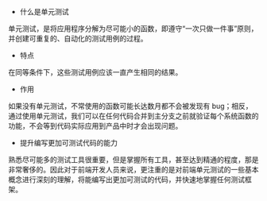 
- 什么是单元测试

单元测试，是将应用程序分解为尽可能小的函数，即遵守“一次只做一件事”原则，并创建可重复的、自动化的测试用例的过程。


- 特点

在同等条件下，这些测试用例应该一直产生相同的结果。

- 作用

如果没有单元测试，不常使用的函数可能长达数月都不会被发现有 bug；相反，通过使用单元测试，我们可以在任何代码合并到主分支之前就验证每个系统函数的功能，不会等到代码实际应用到产品中时才会出现问题。


- 提升编写更加可测试代码的能力

熟悉尽可能多的测试工具很重要，但是掌握所有工具，甚至达到精通的程度，那是非常奢侈的。因此对于前端开发人员来说，更注重的是对前端单元测试的一些基本概念进行深刻的理解，将能编写出更加可测试的代码，并快速地掌握任何测试框架。


